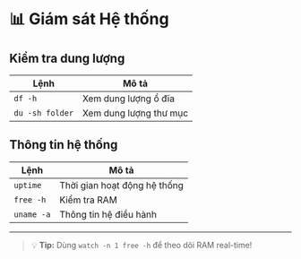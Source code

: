 # 📊 Giám sát Hệ thống

## Kiểm tra dung lượng

| Lệnh | Mô tả |
|------|-------|
| `df -h` | Xem dung lượng ổ đĩa |
| `du -sh folder` | Xem dung lượng thư mục |

## Thông tin hệ thống

| Lệnh | Mô tả |
|------|-------|
| `uptime` | Thời gian hoạt động hệ thống |
| `free -h` | Kiểm tra RAM |
| `uname -a` | Thông tin hệ điều hành |

---
> 💡 **Tip:** Dùng `watch -n 1 free -h` để theo dõi RAM real-time!
